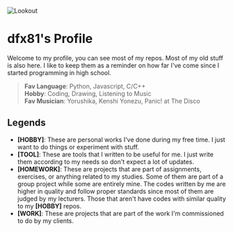 ![Lookout](https://dfx81.github.io/res/lookout.png)  
  
# dfx81's Profile

Welcome to my profile, you can see most of my repos.
Most of my old stuff is also here. I like to keep
them as a reminder on how far I've come since I
started programming in high school.

> **Fav Language**: Python, Javascript, C/C++  
> **Hobby**: Coding, Drawing, Listening to Music  
> **Fav Musician**: Yorushika, Kenshi Yonezu, Panic! at The Disco  

## Legends

- **[HOBBY]**: These are personal works I've done during my
free time. I just want to do things or experiment with stuff.  
- **[TOOL]**: These are tools that I written to be useful for
me. I just write them according to my needs so don't expect
a lot of updates.  
- **[HOMEWORK]**: These are projects that are part of assignments,
exercises, or anything related to my studies. Some of them are
part of a group project while some are entirely mine. The codes
written by me are higher in quality and follow proper standards
since most of them are judged by my lecturers. Those that aren't
have codes with similar quality to my **[HOBBY]** repos.  
- **[WORK]**: These are projects that are part of the work I'm
commissioned to do by my clients.  
